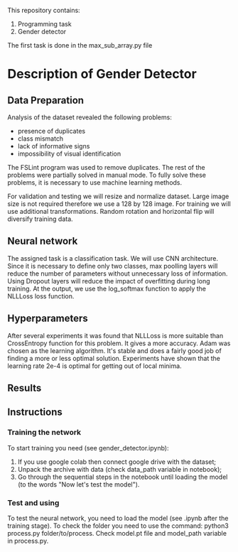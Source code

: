 This repository contains:
1. Programming task
2. Gender detector

The first task is done in the max_sub_array.py file

# Description of Gender Detector

## Data Preparation
Analysis of the dataset revealed the following problems:
- presence of duplicates
- class mismatch
- lack of informative signs
- impossibility of visual identification

The FSLint program was used to remove duplicates. 
The rest of the problems were partially solved in manual mode. 
To fully solve these problems, it is necessary to use machine learning methods.

For validation and testing we will resize and normalize dataset. 
Large image size is not required therefore we use a 128 by 128 image. 
For training we will use additional transformations. 
Random rotation and horizontal flip will diversify training data.

## Neural network
The assigned task is a classification task. 
We will use CNN architecture. 
Since it is necessary to define only two classes, max poolling layers will reduce the number of parameters without unnecessary loss of information. 
Using Dropout layers will reduce the impact of overfitting during long training. At the output, we use the log_softmax function to apply the NLLLoss loss function.

## Hyperparameters
After several experiments it was found that NLLLoss is more suitable than CrossEntropy function for this problem. 
It gives a more accuracy. Adam was chosen as the learning algorithm. 
It's stable and does a fairly good job of finding a more or less optimal solution. 
Experiments have shown that the learning rate 2e-4 is optimal for getting out of local minima.

## Results


## Instructions
### Training the network
To start training you need (see gender_detector.ipynb):
1. If you use google colab then connect google drive with the dataset;
2. Unpack the archive with data (check data_path variable in notebook);
3. Go through the sequential steps in the notebook until loading the model (to the words "Now let's test the model").

### Test and using
To test the neural network, you need to load the model (see .ipynb after the training stage).
To check the folder you need to use the command: python3 process.py folder/to/process. Check model.pt file and model_path variable in process.py.
